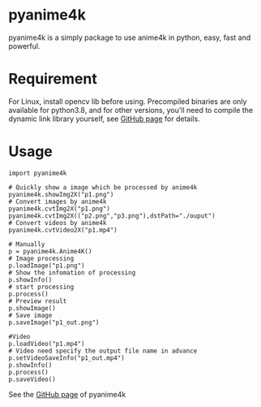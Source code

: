# pyanime4k
pyanime4k is a simply package to use anime4k in python, easy, fast and powerful.

# Requirement
For Linux, install opencv lib before using.
Precompiled binaries are only available for python3.8, and for other versions, you'll need to compile the dynamic link library yourself, see [GitHub page](https://github.com/TianZerL/pyanime4k) for details.

# Usage
    import pyanime4k

    # Quickly show a image which be processed by anime4k
    pyanime4k.showImg2X("p1.png")
    # Convert images by anime4k
    pyanime4k.cvtImg2X("p1.png")
    pyanime4k.cvtImg2X(("p2.png","p3.png"),dstPath="./ouput")
    # Convert videos by anime4k
    pyanime4k.cvtVideo2X("p1.mp4")

    # Manually
    p = pyanime4k.Anime4K()
    # Image processing
    p.loadImage("p1.png")
    # Show the infomation of processing
    p.showInfo()
    # start processing
    p.process()
    # Preview result
    p.showImage()
    # Save image
    p.saveImage("p1_out.png")

    #Video
    p.loadVideo("p1.mp4")
    # Video need specify the output file name in advance
    p.setVideoSaveInfo("p1_out.mp4")
    p.showInfo()
    p.process()
    p.saveVideo()

See the [GitHub page](https://github.com/TianZerL/pyanime4k) of pyanime4k